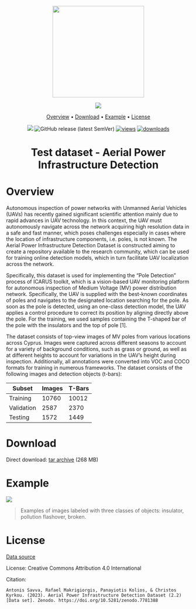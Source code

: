 <div align="center" markdown>

<img src="https://i.imgur.com/UdBujFN.png" width="250"/> <br>
  
<img src="https://github.com/supervisely-ecosystem/aerial-power-infrastructure-detection-test-dataset/assets/119248312/607bd380-eb70-4d98-adee-34d8479d100f"/> 

<p align="center">

  <a href="#overview">Overview</a> •
  <a href="#download">Download</a> •
  <a href="#data-example">Example</a> •
  <a href="#license">License</a>
  
</p>

[![](https://img.shields.io/badge/slack-chat-green.svg?logo=slack)](https://supervise.ly/slack) 
![GitHub release (latest SemVer)](https://img.shields.io/github/v/release/supervisely-ecosystem/aerial-power-infrastructure-detection-test-dataset)
[![views](https://app.supervise.ly/img/badges/views/supervisely-ecosystem/aerial-power-infrastructure-detection-test-dataset.png)](https://supervise.ly)
[![downloads](https://app.supervise.ly/img/badges/downloads/supervisely-ecosystem/aerial-power-infrastructure-detection-test-dataset.png)](https://supervise.ly)

# Test dataset - Aerial Power Infrastructure Detection

</div>

# Overview

Autonomous inspection of power networks with Unmanned Aerial Vehicles (UAVs) has recently gained significant scientific attention mainly due to rapid advances in UAV technology. In this context, the UAV must autonomously navigate across the network acquiring high resolution data in a safe and fast manner, which poses challenges especially in cases where the location of infrastructure components, i.e. poles, is not known. The Aerial Power Infrastructure Detection Dataset is constructed aiming to create a repository available to the research community, which can be used for training online detection models, which in turn facilitate UAV localization across the network.

Specifically, this dataset is used for implementing the “Pole Detection” process of ICARUS toolkit, which is a vision-based UAV monitoring platform for autonomous inspection of Medium Voltage (MV) power distribution network. Specifically, the UAV is supplied with the best-known coordinates of poles and navigates to the designated location searching for the pole. As soon as the pole is detected, using an one-class detection model, the UAV applies a control procedure to correct its position by aligning directly above the pole. For the training, we used samples containing the T-shaped bar of the pole with the insulators and the top of pole [1].

The dataset consists of top-view images of MV poles from various locations across Cyprus. Images were captured across different seasons to account for a variety of background conditions, such as grass or ground, as well as at different heights to account for variations in the UAV’s height during inspection. Additionally, all annotations were converted into VOC and COCO formats for training in numerous frameworks. The dataset consists of the following images and detection objects (t-bars):

| Subset     | Images | T-Bars |
| ---------- | ------ | ------ |
| Training   | 10760  | 10012  |
| Validation | 2587   | 2370   |
| Testing    | 1572   | 1449   |

# Download
Direct download: [tar archive](https://github.com/supervisely-ecosystem/aerial-power-infrastructure-detection-test-dataset/releases/download/v0.9.0/Test.tar) (268 MB)

# Example

<img src="https://github.com/supervisely-ecosystem/aerial-power-infrastructure-detection-train-dataset/assets/119248312/452d1126-7521-4830-b791-4f080a80d024"/>

> Examples of images labeled with three classes of objects: insulator, pollution flashover, broken.

# License

[Data source](https://zenodo.org/record/7781388)

License: Creative Commons Attribution 4.0 International

Citation:

```
Antonis Savva, Rafael Makrigiorgis, Panayiotis Kolios, & Christos Kyrkou. (2023). Aerial Power Infrastructure Detection Dataset (2.2) [Data set]. Zenodo. https://doi.org/10.5281/zenodo.7781388
```